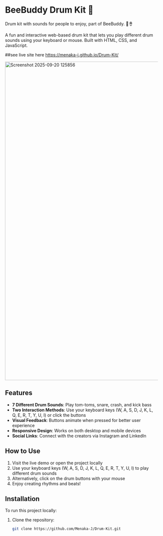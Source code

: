 # BeeBuddy Drum Kit 🥁
Drum kit with sounds for people to enjoy, part of BeeBuddy. 🥁🪘

A fun and interactive web-based drum kit that lets you play different drum sounds using your keyboard or mouse. Built with HTML, CSS, and JavaScript.

##see live site here https://menaka-j.github.io/Drum-Kit/

<img width="1915" height="1046" alt="Screenshot 2025-09-20 125856" src="https://github.com/user-attachments/assets/770bd5a7-fd6a-46dd-b8b0-e51232cb1c87" />


## Features

- **7 Different Drum Sounds**: Play tom-toms, snare, crash, and kick bass
- **Two Interaction Methods**: Use your keyboard keys (W, A, S, D, J, K, L, Q, E, R, T, Y, U, I) or click the buttons
- **Visual Feedback**: Buttons animate when pressed for better user experience
- **Responsive Design**: Works on both desktop and mobile devices
- **Social Links**: Connect with the creators via Instagram and LinkedIn

## How to Use

1. Visit the live demo or open the project locally
2. Use your keyboard keys (W, A, S, D, J, K, L, Q, E, R, T, Y, U, I) to play different drum sounds
3. Alternatively, click on the drum buttons with your mouse
4. Enjoy creating rhythms and beats!

## Installation

To run this project locally:

1. Clone the repository:
   ```bash
   git clone https://github.com/Menaka-J/Drum-Kit.git
